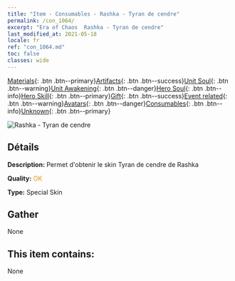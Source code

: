```yaml
---
title: "Item - Consumables - Rashka - Tyran de cendre"
permalink: /con_1064/
excerpt: "Era of Chaos  Rashka - Tyran de cendre"
last_modified_at: 2021-05-18
locale: fr
ref: "con_1064.md"
toc: false
classes: wide
---
```

 [Materials](/ItemsFR/){: .btn .btn--primary}[Artifacts](/ItemsFR/Artifacts/){: .btn .btn--success}[Unit Soul](/ItemsFR/UnitSoul/){: .btn .btn--warning}[Unit Awakening](/ItemsFR/UnitAwakening/){: .btn .btn--danger}[Hero Soul](/ItemsFR/HeroSoul/){: .btn .btn--info}[Hero Skill](/ItemsFR/HeroSkill/){: .btn .btn--primary}[Gift](/ItemsFR/Gift/){: .btn .btn--success}[Event related](/ItemsFR/Events/){: .btn .btn--warning}[Avatars](/ItemsFR/Avatars/){: .btn .btn--danger}[Consumables](/ItemsFR/Consumables/){: .btn .btn--info}[Unknown](/ItemsFR/Unknown/){: .btn .btn--primary}

 ![Rashka - Tyran de cendre](/images/h/h_Rashka3.jpg)

## Détails
 **Description:** Permet d'obtenir le skin Tyran de cendre de Rashka

 **Quality:** <span style="color: #FF8C00">OK</span>

 **Type:** Special Skin

## Gather

  None

## This item contains:

  None

